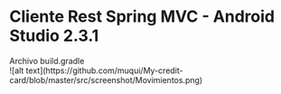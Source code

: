 <h1>Cliente Rest Spring MVC - Android Studio 2.3.1</h1>
Archivo build.gradle
<br>
![alt text](https://github.com/muqui/My-credit-card/blob/master/src/screenshot/Movimientos.png)

